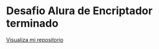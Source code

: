 # Desafio Alura de Encriptador terminado

<a href="https://adrian4316.github.io/desafio-encriptador-alura"/>Visualiza mi repositorio</a>
